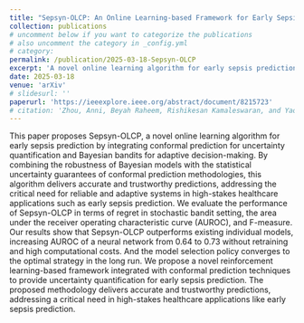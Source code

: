 ```yaml
---
title: "Sepsyn-OLCP: An Online Learning-based Framework for Early Sepsis Prediction with Uncertainty Quantification using Conformal Prediction"
collection: publications
# uncomment below if you want to categorize the publications
# also uncomment the category in _config.yml 
# category:  
permalink: /publication/2025-03-18-Sepsyn-OLCP
excerpt: 'A novel online learning algorithm for early sepsis prediction by integrating conformal prediction for uncertainty quantification and Bayesian bandits for adaptive decision-making'
date: 2025-03-18
venue: 'arXiv'
# slidesurl: ''
paperurl: 'https://ieeexplore.ieee.org/abstract/document/8215723'
# citation: 'Zhou, Anni, Beyah Raheem, Rishikesan Kamaleswaran, and Yao Xie. "Sepsyn-OLCP: An Online Learning-based Framework for Early Sepsis Prediction with Uncertainty Quantification using Conformal Prediction." arXiv preprint arXiv:2503.14663 (2025). https://doi.org/10.48550/arXiv.2503.14663.'
---
```


This paper proposes Sepsyn-OLCP, a novel online learning algorithm for early sepsis prediction by integrating conformal prediction for uncertainty quantification and Bayesian bandits for adaptive decision-making. By combining the robustness of Bayesian models with the statistical uncertainty guarantees of conformal prediction methodologies, this algorithm delivers accurate and trustworthy predictions, addressing the critical need for reliable and adaptive systems in high-stakes healthcare applications such as early sepsis prediction. We evaluate the performance of Sepsyn-OLCP in terms of regret in stochastic bandit setting, the area under the receiver operating characteristic curve (AUROC), and F-measure. Our results show that Sepsyn-OLCP outperforms existing individual models, increasing AUROC of a neural network from 0.64 to 0.73 without retraining and high computational costs. And the model selection policy converges to the optimal strategy in the long run. We propose a novel reinforcement learning-based framework integrated with conformal prediction techniques to provide uncertainty quantification for early sepsis prediction. The proposed methodology delivers accurate and trustworthy predictions, addressing a critical need in high-stakes healthcare applications like early sepsis prediction.